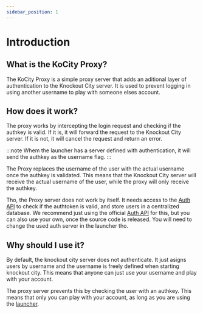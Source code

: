 ```yaml
---
sidebar_position: 1
---
```


# Introduction

## What is the KoCity Proxy?

The KoCity Proxy is a simple proxy server that adds an aditional layer of authentication to the Knockout City server. It is used to prevent logging in using another username to play with someone elses account. 

## How does it work?

The proxy works by intercepting the login request and checking if the authkey is valid. If it is, it will forward the request to the Knockout City server. If it is not, it will cancel the request and return an error. 

:::note
Whem the launcher has a server defined with authentication, it will send the authkey as the username flag.
:::

The Proxy replaces the username of the user with the actual username once the authkey is validated. This means that the Knockout City server will receive the actual username of the user, while the proxy will only receive the authkey.

Tho, the Proxy server does not work by itself. It needs access to the [Auth API](/docs/category/api-docs) to check if the authtoken is valid, and store users in a centralized database. We recommend just using the official [Auth API](/docs/category/api-docs) for this, but you can also use your own, once the source code is released. You will need to change the used auth server in the launcher tho.

## Why should I use it?

By default, the knockout city server does not authenticate. It just asigns users by username and the username is freely defined when starting knockout city. This means that anyone can just use your username and play with your account. 

The proxy server prevents this by checking the user with an authkey. This means that only you can play with your account, as long as you are using the [launcher](https://github.com/Ipmake/kocitylauncher).
